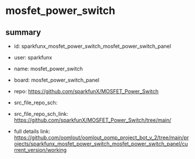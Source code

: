 # mosfet_power_switch
 
## summary 
* id: sparkfunx_mosfet_power_switch_mosfet_power_switch_panel
* user: sparkfunx
* name: mosfet_power_switch
* board: mosfet_power_switch_panel
* repo: https://github.com/sparkfunX/MOSFET_Power_Switch



* src_file_repo_sch: 
* src_file_repo_sch_link: https://github.com/sparkfunX/MOSFET_Power_Switch/tree/main/
* full details link: https://github.com/oomlout/oomlout_oomp_project_bot_v_2/tree/main/projects/sparkfunx_mosfet_power_switch_mosfet_power_switch_panel/current_version/working  







